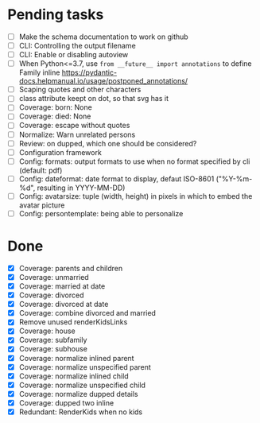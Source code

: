 # Pending tasks

- [ ] Make the schema documentation to work on github
- [ ] CLI: Controlling the output filename
- [ ] CLI: Enable or disabling autoview
- [ ] When Python<=3.7, use `from __future__ import annotations` to define Family inline https://pydantic-docs.helpmanual.io/usage/postponed_annotations/
- [ ] Scaping quotes and other characters
- [ ] class attribute keept on dot, so that svg has it
- [ ] Coverage: born: None
- [ ] Coverage: died: None
- [ ] Coverage: escape without quotes
- [ ] Normalize: Warn unrelated persons
- [ ] Review: on dupped, which one should be considered?
- [ ] Configuration framework
- [ ] Config: formats: output formats to use when no format specified by cli (default: pdf)
- [ ] Config: dateformat: date format to display, defaut ISO-8601 ("%Y-%m-%d", resulting in YYYY-MM-DD)
- [ ] Config: avatarsize: tuple (width, height) in pixels in which to embed the avatar picture
- [ ] Config: persontemplate: being able to personalize

# Done

- [x] Coverage: parents and children
- [x] Coverage: unmarried
- [x] Coverage: married at date
- [x] Coverage: divorced
- [x] Coverage: divorced at date
- [x] Coverage: combine divorced and married
- [x] Remove unused renderKidsLinks
- [x] Coverage: house
- [x] Coverage: subfamily
- [x] Coverage: subhouse
- [x] Coverage: normalize inlined parent
- [x] Coverage: normalize unspecified parent
- [x] Coverage: normalize inlined child
- [x] Coverage: normalize unspecified child
- [x] Coverage: normalize dupped details
- [x] Coverage: dupped two inline
- [x] Redundant: RenderKids when no kids
